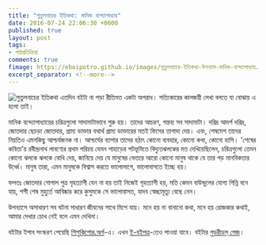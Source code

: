 ```yaml
---
title: "পুতুলনাচের ইতিকথা: মানিক বন্দ্যোপাধ্যায়"
date: 2016-07-24 22:06:30 +0600
published: true
layout: post
tags:
- পাঠপ্রতিক্রিয়া
comments: true
fimage: https://eboipotro.github.io/images/পুতুলনাচের-ইতিকথা-উপন্যাস-মানিক-বন্দ্যোপাধ্যায়.jpeg
excerpt_separator: <!--more-->
---
```

![পুতুলনাচের ইতিকথা]({{page.fimage}}) এতদিন বইটা না পড়া রীতিমত একটা অপরাধ। সত্যিকারের কালজয়ী লেখা বলতে যা বোঝায় এ হলো তাই।

মানিক বন্দ্যোপাধ্যায়ের চরিত্রগুলো সাদামাটাভাবে শুরু হয়। তাদের আচরণ, গন্তব্য সব সাদামাটা। দরিদ্র আদর্শ দরিদ্র, জোতদার ছেচড়া জোতদার, গ্রাম্য ডাক্তার যথার্থ গ্রাম্য ডাক্তারের মতই ফিসের তাগাদা দেয়। এবং,  শেষমেশ তাদের নিয়তিও এমনকিছু আশ্চর্যজনক না। আশ্চর্যের ব্যাপার তাদের হঠাৎ কোনো ব্যবহার, কোনো কথা, কোনো হাসি। 'শেষের কবিতা'য় রবীন্দ্রনাথ লাবণ্যের প্রথম পরিচয় যেমন পাহাড়ের পটভূমিতে বিদ্যুতঝলকের মত দেখিয়েছিলেন, চরিত্রগুলো তেমন কোনো ঝলকে ঝলকে বোধি দেয়, জানিয়ে দেয় যে মানুষের ভেতরে আরো কোনো মানুষ থাকে যে তার গড় মানবিকতার উর্ধ্বে। মানুষ তারা, এমন মানুষকে বিশ্বাস করতে ভালোলাগে, ভালোবাসতে ইচ্ছে হয়।
<!--more-->

ফলতঃ জোতদার গোপাল পুত্র গৃহত্যাগী যেন না হয় তাই নিজেই গৃহত্যাগী হয়, মতি কেমন বাউন্ডুলের যোগ্য গিন্নি বনে যায়, শশী শেষ মুহুর্তে আবিষ্কার করে কুসুমকে সে ভালোবাসত, যাদব স্বেচ্ছামৃত্যু বেছে নেন।

উপন্যাসে অসাধারণ সব ঘটনা সাধারণ জীবনের সাথে মিশে যায়। মনে হয় না বানানো কথা, মনে হয় রোজকার কথাই, আমার দেখার চোখ নেই বলে এমন দেখিনা।

বইটার ইপাব সংস্করণ পেয়েছি [শিশুকিশোর.অর্গ](http://www.shishukishor.org)-এ। এখন [ই-বইপত্র](https://eboipotro.github.io)-তেও পাওয়া যাবে। বইটার [গুডরীডস্ পেজ](https://www.goodreads.com/book/show/30349715)।
